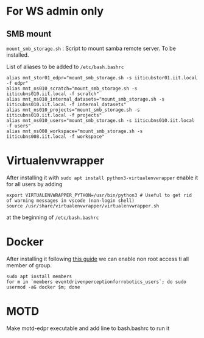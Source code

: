 # For WS admin only

## SMB mount
``mount_smb_storage.sh`` : Script to mount samba remote server. To be installed.

List of aliases to be added to ``/etc/bash.bashrc``

```
alias mnt_stor01_edpr="mount_smb_storage.sh -s iiticubstor01.iit.local -f edpr"
alias mnt_ns010_scratch="mount_smb_storage.sh -s iiticubns010.iit.local -f scratch"
alias mnt_ns010_internal_datasets="mount_smb_storage.sh -s iiticubns010.iit.local -f internal_datasets"
alias mnt_ns010_projects="mount_smb_storage.sh -s iiticubns010.iit.local -f projects"
alias mnt_ns010_users="mount_smb_storage.sh -s iiticubns010.iit.local -f users"
alias mnt_ns008_workspace="mount_smb_storage.sh -s iiticubns008.iit.local -f workspace"
```
# Virtualenvwrapper

After installing it with ``sudo apt install python3-virtualenvwrapper`` enable it for all users by adding 
```
export VIRTUALENVWRAPPER_PYTHON=/usr/bin/python3 # Useful to get rid of warning messages in vscode (non-login shell)
source /usr/share/virtualenvwrapper/virtualenvwrapper.sh
```

at the beginning of ``/etc/bash.bashrc``

# Docker
After installing it following [this guide](https://docs.docker.com/engine/install/ubuntu/) we can enable 
non root access ti all member of group.

``` 
sudo apt install members
for m in `members eventdrivenperceptionforrobotics_users`; do sudo usermod -aG docker $m; done
```

# MOTD

Make motd-edpr executable and add line to bash.bashrc to run it